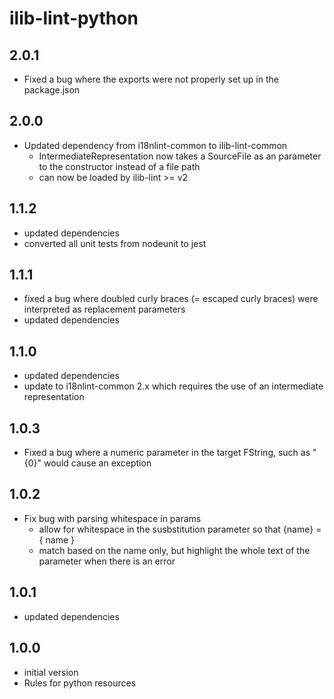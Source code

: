 # ilib-lint-python

## 2.0.1

- Fixed a bug where the exports were not properly set up in the package.json

## 2.0.0

- Updated dependency from i18nlint-common to ilib-lint-common
  - IntermediateRepresentation now takes a SourceFile as an
    parameter to the constructor instead of a file path
  - can now be loaded by ilib-lint >= v2

## 1.1.2

- updated dependencies
- converted all unit tests from nodeunit to jest

## 1.1.1

- fixed a bug where doubled curly braces (= escaped curly braces) were
  interpreted as replacement parameters
- updated dependencies

## 1.1.0

- updated dependencies
- update to i18nlint-common 2.x which requires the use of an intermediate
  representation

## 1.0.3

- Fixed a bug where a numeric parameter in the target FString, such as
  "{0}" would cause an exception

## 1.0.2

- Fix bug with parsing whitespace in params
  - allow for whitespace in the susbstitution parameter so that
    {name} = { name }
  - match based on the name only, but highlight the whole text of
    the parameter when there is an error

## 1.0.1

- updated dependencies

## 1.0.0

- initial version
- Rules for python resources
